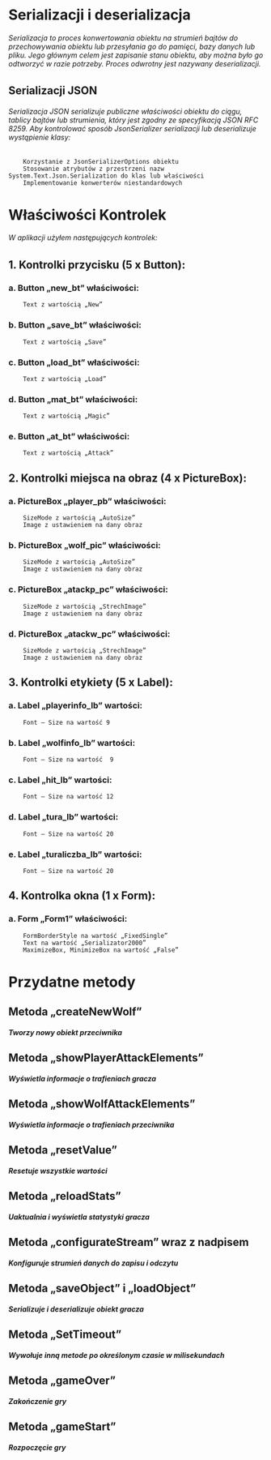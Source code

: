 ﻿# Serializacji i deserializacja

###### Serializacja to proces konwertowania obiektu na strumień bajtów do przechowywania obiektu lub przesyłania go do pamięci, bazy danych lub pliku. Jego głównym celem jest zapisanie stanu obiektu, aby można było go odtworzyć w razie potrzeby. Proces odwrotny jest nazywany deserializacji.

##  Serializacji JSON
	
###### Serializacja JSON serializuje publiczne właściwości obiektu do ciągu, tablicy bajtów lub strumienia, który jest zgodny ze specyfikacją JSON RFC 8259. Aby kontrolować sposób JsonSerializer serializacji lub deserializuje wystąpienie klasy:
		Korzystanie z JsonSerializerOptions obiektu
		Stosowanie atrybutów z przestrzeni nazw System.Text.Json.Serialization do klas lub właściwości
		Implementowanie konwerterów niestandardowych



# Właściwości Kontrolek
###### W aplikacji użyłem następujących kontrolek:

## 1.	Kontrolki przycisku (5 x Button):

 
### a.	Button „new_bt”  właściwości:
		Text z wartością „New”

### b.	Button „save_bt”  właściwości:
		Text z wartością „Save”

### c.	Button „load_bt”  właściwości:
		Text z wartością „Load”



### d.	Button „mat_bt”  właściwości:
		Text z wartością „Magic”

### e.	Button „at_bt”  właściwości:
		Text z wartością „Attack”





 

## 2.	Kontrolki miejsca na obraz (4 x PictureBox):

 
### a.	PictureBox „player_pb” właściwości:
 		SizeMode z wartością „AutoSize”
		Image z ustawieniem na dany obraz

### b.	PictureBox „wolf_pic” właściwości:
		SizeMode z wartością „AutoSize”
		Image z ustawieniem na dany obraz


### c.	PictureBox „atackp_pc” właściwości:
		SizeMode z wartością „StrechImage”
		Image z ustawieniem na dany obraz

### d.	PictureBox „atackw_pc” właściwości:
		SizeMode z wartością „StrechImage”
		Image z ustawieniem na dany obraz


 

## 3.	Kontrolki etykiety (5 x Label):

 
### a.	Label „playerinfo_lb” wartości:
		Font – Size na wartość 9

### b.	Label „wolfinfo_lb” wartości:
		Font – Size na wartość  9

### c.	Label „hit_lb” wartości:
		Font – Size na wartość 12

### d.	Label „tura_lb” wartości:
		Font – Size na wartość 20

### e.	Label „turaliczba_lb” wartości:
		Font – Size na wartość 20


 

## 4.	Kontrolka okna (1 x Form):
### a.	Form „Form1” właściwości:
		FormBorderStyle na wartość „FixedSingle”
		Text na wartość „Serializator2000”
		MaximizeBox, MinimizeBox na wartość „False”




# Przydatne metody

## Metoda „createNewWolf” 
##### 	Tworzy nowy obiekt przeciwnika


## Metoda „showPlayerAttackElements” 
##### 	Wyświetla informacje o trafieniach gracza


## Metoda „showWolfAttackElements” 
##### 	Wyświetla informacje o trafieniach przeciwnika


## Metoda „resetValue” 
##### 	Resetuje wszystkie wartości


## Metoda „reloadStats” 
##### 	Uaktualnia i wyświetla statystyki gracza



## Metoda „configurateStream” wraz z nadpisem
##### 	Konfiguruje strumień danych do zapisu i odczytu


## Metoda „saveObject” i „loadObject”
##### 	Serializuje i deserializuje obiekt gracza


## Metoda „SetTimeout”  
##### 	Wywołuje inną metode po określonym czasie w milisekundach


## Metoda „gameOver”  
##### 	Zakończenie gry 


## Metoda „gameStart”  
##### 	Rozpoczęcie gry 
